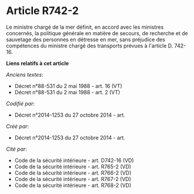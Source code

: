 # Article R742-2

Le ministre chargé de la mer définit, en accord avec les ministres concernés, la politique générale en matière de secours, de
recherche et de sauvetage des personnes en détresse en mer, sans préjudice des compétences du ministre chargé des transports
prévues à l'article D. 742-16.

**Liens relatifs à cet article**

_Anciens textes_:

  - Décret n°88-531 du 2 mai 1988 - art. 16 (VT)
  - Décret n°88-531 du 2 mai 1988 - art. 2 (VT)

_Codifié par_:

  - Décret n°2014-1253 du 27 octobre 2014 - art.

_Créé par_:

  - Décret n°2014-1253 du 27 octobre 2014 - art.

_Cité par_:

  - Code de la sécurité intérieure - art. D742-16 (VD)
  - Code de la sécurité intérieure - art. R765-2 (VD)
  - Code de la sécurité intérieure - art. R766-2 (VD)
  - Code de la sécurité intérieure - art. R767-2 (VD)
  - Code de la sécurité intérieure - art. R768-2 (VD)

